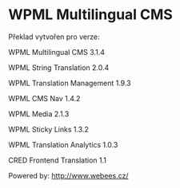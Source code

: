 WPML Multilingual CMS
====

Překlad vytvořen pro verze:

WPML Multilingual CMS 3.1.4

WPML String Translation 2.0.4

WPML Translation Management 1.9.3

WPML CMS Nav 1.4.2

WPML Media 2.1.3

WPML Sticky Links 1.3.2

WPML Translation Analytics 1.0.3

CRED Frontend Translation 1.1

Powered by: http://www.webees.cz/
